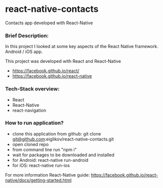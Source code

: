 # react-native-contacts
Contacts app developed with React-Native

### Brief Description:
In this project I looked at some key aspects of the React Native framework.
Android / iOS app.

This project was developed with React and React-Native
* https://facebook.github.io/react/
* https://facebook.github.io/react-native

### Tech-Stack overview:
* React
* React-Native
* react-navigation

### How to run application?
* clone this application from github: git clone git@github.com:eiglikov/react-native-contacts.git
* open cloned repo
* from command line run "npm i"
* wait for packages to be downloaded and installed
* for Android:  react-native run-android
* for iOS:      react-native run-ios

For more information React-Native guide:
https://facebook.github.io/react-native/docs/getting-started.html
